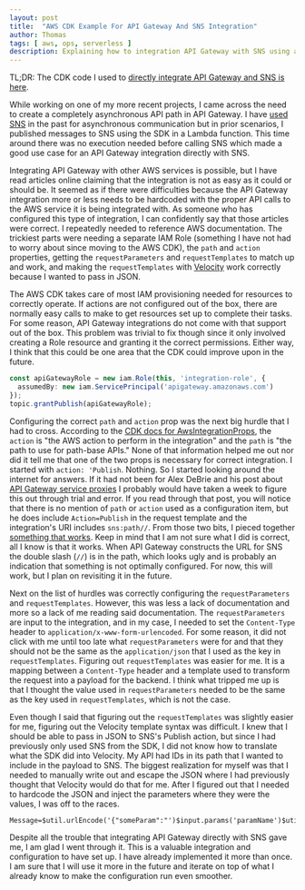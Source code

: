 ```yaml
---
layout: post
title:  "AWS CDK Example For API Gateway And SNS Integration"
author: Thomas
tags: [ aws, ops, serverless ]
description: Explaining how to integration API Gateway with SNS using a service proxy
---
```


TL;DR: The CDK code I used to [directly integrate API Gateway and SNS is here](https://github.com/thomasstep/aws-cdk-reference/blob/b1ba815bbbe262530673a01c01e9bb5873223461/lib/api-gateway-sns-integration.ts).

While working on one of my more recent projects, I came across the need to create a completely asynchronous API path in API Gateway. I have [used SNS](/blog/writing-asynchronous-lambda-functions-with-node) in the past for asynchronous communication but in prior scenarios, I published messages to SNS using the SDK in a Lambda function. This time around there was no execution needed before calling SNS which made a good use case for an API Gateway integration directly with SNS.

Integrating API Gateway with other AWS services is possible, but I have read articles online claiming that the integration is not as easy as it could or should be. It seemed as if there were difficulties because the API Gateway integration more or less needs to be hardcoded with the proper API calls to the AWS service it is being integrated with. As someone who has configured this type of integration, I can confidently say that those articles were correct. I repeatedly needed to reference AWS documentation. The trickiest parts were needing a separate IAM Role (something I have not had to worry about since moving to the AWS CDK), the `path` and `action` properties, getting the `requestParameters` and `requestTemplates` to match up and work, and making the `requestTemplates` with [Velocity](https://velocity.apache.org/) work correctly because I wanted to pass in JSON.

The AWS CDK takes care of most IAM provisioning needed for resources to correctly operate. If actions are not configured out of the box, there are normally easy calls to make to get resources set up to complete their tasks. For some reason, API Gateway integrations do not come with that support out of the box. This problem was trivial to fix though since it only involved creating a Role resource and granting it the correct permissions. Either way, I think that this could be one area that the CDK could improve upon in the future.

```typescript
const apiGatewayRole = new iam.Role(this, 'integration-role', {
  assumedBy: new iam.ServicePrincipal('apigateway.amazonaws.com')
});
topic.grantPublish(apiGatewayRole);
```

Configuring the correct `path` and `action` prop was the next big hurdle that I had to cross. According to the [CDK docs for AwsIntegrationProps](https://docs.aws.amazon.com/cdk/api/v2/docs/aws-cdk-lib.aws_apigateway.AwsIntegrationProps.html), the `action` is "the AWS action to perform in the integration" and the `path` is "the path to use for path-base APIs." None of that information helped me out nor did it tell me that one of the two props is necessary for correct integration. I started with `action: 'Publish`. Nothing. So I started looking around the internet for answers. If it had not been for Alex DeBrie and his post about [API Gateway service proxies](https://www.alexdebrie.com/posts/aws-api-gateway-service-proxy/) I probably would have taken a week to figure this out through trial and error. If you read through that post, you will notice that there is no mention of `path` or `action` used as a configuration item, but he does include `Action=Publish` in the request template and the integration's URI includes `sns:path//`. From those two bits, I pieced together [something that works](https://github.com/thomasstep/aws-cdk-reference/blob/b1ba815bbbe262530673a01c01e9bb5873223461/lib/api-gateway-sns-integration.ts#L45-L56). Keep in mind that I am not sure what I did is correct, all I know is that it works. When API Gateway constructs the URL for SNS the double slash (`//`) is in the path, which looks ugly and is probably an indication that something is not optimally configured. For now, this will work, but I plan on revisiting it in the future.

Next on the list of hurdles was correctly configuring the `requestParameters` and `requestTemplates`. However, this was less a lack of documentation and more so a lack of me reading said documentation. The `requestParameters` are input to the integration, and in my case, I needed to set the `Content-Type` header to `application/x-www-form-urlencoded`. For some reason, it did not click with me until too late what `requestParameters` were for and that they should not be the same as the `application/json` that I used as the key in `requestTemplates`. Figuring out `requestTemplates` was easier for me. It is a mapping between a `Content-Type` header and a template used to transform the request into a payload for the backend. I think what tripped me up is that I thought the value used in `requestParameters` needed to be the same as the key used in `requestTemplates`, which is not the case.

Even though I said that figuring out the `requestTemplates` was slightly easier for me, figuring out the Velocity template syntax was difficult. I knew that I should be able to pass in JSON to SNS's Publish action, but since I had previously only used SNS from the SDK, I did not know how to translate what the SDK did into Velocity. My API had IDs in its path that I wanted to include in the payload to SNS. The biggest realization for myself was that I needed to manually write out and escape the JSON where I had previously thought that Velocity would do that for me. After I figured out that I needed to hardcode the JSON and inject the parameters where they were the values, I was off to the races.

```
Message=$util.urlEncode('{"someParam":"')$input.params('paramName')$util.urlEncode('"}')
```

Despite all the trouble that integrating API Gateway directly with SNS gave me, I am glad I went through it. This is a valuable integration and configuration to have set up. I have already implemented it more than once. I am sure that I will use it more in the future and iterate on top of what I already know to make the configuration run even smoother.
